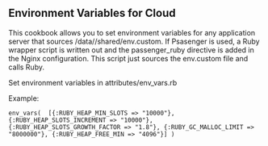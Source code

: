 Environment Variables for Cloud
-------------------------------

This cookbook allows you to set environment variables for any application server that sources /data/<app>/shared/env.custom.  If Psasenger is used, a Ruby wrapper script is written out and the passenger_ruby directive is added in the Nginx configuration.  This script just sources the env.custom file and calls Ruby.

Set environment variables in attributes/env_vars.rb
  
  Example:
  
  ``
  env_vars( 
      [{:RUBY_HEAP_MIN_SLOTS => "10000"},
       {:RUBY_HEAP_SLOTS_INCREMENT => "10000"},
       {:RUBY_HEAP_SLOTS_GROWTH_FACTOR => "1.8"},
       {:RUBY_GC_MALLOC_LIMIT => "8000000"},
       {:RUBY_HEAP_FREE_MIN => "4096"}]
  )
  ``
